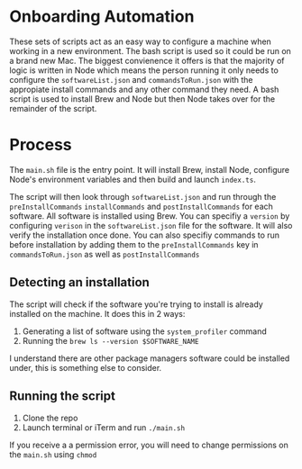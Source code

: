 # Onboarding Automation

These sets of scripts act as an easy way to configure a machine when working in a new environment. The bash script is used so it could be run on a brand new Mac. The biggest convienence it offers is that the majority of logic is written in Node which means the person running it only needs to configure the `softwareList.json` and `commandsToRun.json` with the appropiate install commands and any other command they need. A bash script is used to install Brew and Node but then Node takes over for the remainder of the script.

# Process

The `main.sh` file is the entry point. It will install Brew, install Node, configure Node's environment variables and then build and launch `index.ts`.

The script will then look through `softwareList.json` and run through the `preInstallCommands` `installCommands` and `postInstallCommands` for each software. All software is installed using Brew. You can specifiy a `version` by configuring `verison` in the `softwareList.json` file for the software. It will also verify the installation once done. You can also specifiy commands to run before installation by adding them to the `preInstallCommands` key in `commandsToRun.json` as well as `postInstallCommands`

## Detecting an installation

The script will check if the software you're trying to install is already installed on the machine. It does this in 2 ways:

1. Generating a list of software using the `system_profiler` command
2. Running the `brew ls --version $SOFTWARE_NAME`

I understand there are other package managers software could be installed under, this is something else to consider.

## Running the script

1. Clone the repo
2. Launch terminal or iTerm and run `./main.sh`

If you receive a a permission error, you will need to change permissions on the `main.sh` using `chmod`
